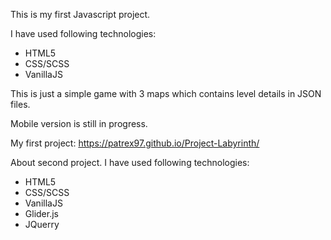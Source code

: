This is my first Javascript project.

I have used following technologies:
- HTML5
- CSS/SCSS
- VanillaJS

This is just a simple game with 3 maps which contains level details in JSON files.

Mobile version is still in progress.

My first project: https://patrex97.github.io/Project-Labyrinth/

About second project.
I have used following technologies:
- HTML5
- CSS/SCSS
- VanillaJS
- Glider.js
- JQuerry
